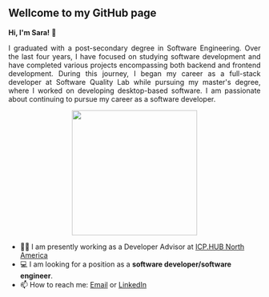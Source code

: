 ## Wellcome to my GitHub page
**Hi, I'm Sara!** :clap: <br />
<p align="justify">
I graduated with a post-secondary degree in Software Engineering. Over the last four years, I have focused on studying software development and have completed various projects encompassing both backend and frontend development. During this journey, I began my career as a full-stack developer at Software Quality Lab while pursuing my master's degree, where I worked on developing desktop-based software. I am passionate about continuing to pursue my career as a software developer.
</p>
<div align="center">
  <img src="https://github.com/SaraBolouriB/SaraBolouriBazaz/blob/main/Software%20Developersoftware.gif"  wwidth="800" height="250"/>
</div>

- :woman_office_worker: I am presently working as a Developer Advisor at [ICP.HUB North America](https://icpnorthamerica.org/)
- :computer: I am looking for a position as a **software developer/software engineer**.
- :mailbox: How to reach me: [Email](boloorisara@gmail.com) or [LinkedIn](https://www.linkedin.com/in/sara-bolouri-bazaz/)

